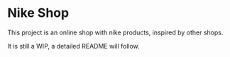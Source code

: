 # Nike Shop

This project is an online shop with nike products, inspired by other shops.

It is still a WIP, a detailed README will follow.
